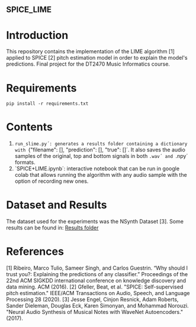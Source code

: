 SPICE_LIME
----------

# Introduction

This repository contains the implementation of the LIME algorithm [1] applied to SPICE [2] pitch estimation model in order to explain the model's predictions. Final project for the DT2470 Music Informatics course.

# Requirements

```
pip install -r requirements.txt
```

# Contents

1. `run_slime.py´: generates a results folder containing a dictionary with `{"filename": [], "prediction": [], "true": []´. It also saves the audio samples of the original, top and bottom signals in both `.wav´ and `.npy´ formats.
2. `SPICE+LIME.ipynb´: interactive notebook that can be run in google colab that allows running the algorithm with any audio sample with the option of recording new ones.

# Dataset and Results

The dataset used for the experiments was the NSynth Dataset [3].
Some results can be found in: [Results folder](https://drive.google.com/drive/folders/1FJkoYyqEGq1x0ITi3wldRPAUGe_u_LeD?usp=sharing)

# References
[1] Ribeiro, Marco Tulio, Sameer Singh, and Carlos Guestrin. “Why should I trust you?: Explaining the predictions of any classifier.” Proceedings of the 22nd ACM SIGKDD international conference on knowledge discovery and data mining. ACM (2016).
[2] Gfeller, Beat, et al. "SPICE: Self-supervised pitch estimation." IEEE/ACM Transactions on Audio, Speech, and Language Processing 28 (2020).
[3] Jesse Engel, Cinjon Resnick, Adam Roberts, Sander Dieleman, Douglas Eck, Karen Simonyan, and Mohammad Norouzi. "Neural Audio Synthesis of Musical Notes with WaveNet Autoencoders." (2017).
